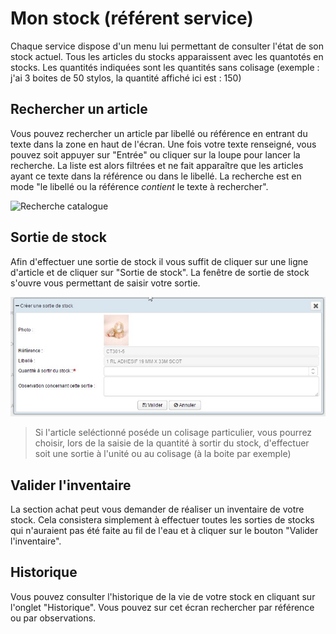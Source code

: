 # Mon stock (référent service)

Chaque service dispose d'un menu lui permettant de consulter l'état de son stock actuel.
Tous les articles du stocks apparaissent avec les quantotés en stocks. Les quantités indiquées sont les quantités sans colisage (exemple : j'ai 3 boites de 50 stylos, la quantité affiché ici est : 150)

## Rechercher un article

Vous pouvez rechercher un article par libellé ou référence en entrant du texte dans la zone en haut de l'écran. Une fois votre texte renseigné, vous pouvez soit appuyer sur "Entrée" ou cliquer sur la loupe pour lancer la recherche. La liste est alors filtrées et ne fait apparaître que les articles ayant ce texte dans la référence ou dans le libellé. La recherche est en mode "le libellé ou la référence *contient* le texte à rechercher".

![Recherche catalogue](images/chap_03/recherche_catalogue.png "Recherche catalogue")

## Sortie de stock

Afin d'effectuer une sortie de stock il vous suffit de cliquer sur une ligne d'article et de cliquer sur "Sortie de stock". La fenêtre de sortie de stock s'ouvre vous permettant de saisir votre sortie.

![Sortie de stock](images/chap_06/sortie_stock.jpg "Sortie de stock")

> Si l'article seléctionné poséde un colisage particulier, vous pourrez choisir, lors de la saisie de la quantité à sortir du stock, d'effectuer soit une sortie à l'unité ou au colisage (à la boite par exemple)

## Valider l'inventaire

La section achat peut vous demander de réaliser un inventaire de votre stock. Cela consistera simplement à effectuer toutes les sorties de stocks qui n'auraient pas été faite au fil de l'eau et à cliquer sur le bouton "Valider l'inventaire".

## Historique

Vous pouvez consulter l'historique de la vie de votre stock en cliquant sur l'onglet "Historique". Vous pouvez sur cet écran rechercher par référence ou par observations.